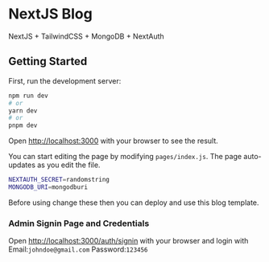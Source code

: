 
# NextJS Blog

NextJS + TailwindCSS + MongoDB + NextAuth

## Getting Started

First, run the development server:

```bash
npm run dev
# or
yarn dev
# or
pnpm dev
```

Open [http://localhost:3000](http://localhost:3000) with your browser to see the result.

You can start editing the page by modifying `pages/index.js`. The page auto-updates as you edit the file.

```bash
NEXTAUTH_SECRET=randomstring
MONGODB_URI=mongodburi
```
Before using change these then you can deploy and use this blog template.

### Admin Signin Page and Credentials
Open [http://localhost:3000/auth/signin](http://localhost:3000/auth/signin) with your browser and login with Email:```johndoe@gmail.com```
Password:```123456```
